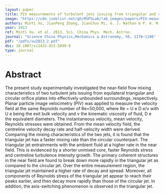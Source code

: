 ```yaml
---
layout: paper
title: PIV measurements of turbulent jets issuing from triangular and circular orifice plates
image: "https://cdn.jsdelivr.net/gh/MSPSLab/lab_images/papers/PIV-measurements.png"
authors: MinYi Xu, JianPeng Zhang, JianChun Mi, G. J. Nathan & P. A. M. Kalt 
year: 2013
ref: MinYi Xu. et al. 2013. Sci. China Phys. Mech. Astron.
journal: "Science China Physics,Mechanics & Astronomy, 56, 1176–1186"
pdf: "/pdfs/xu2013_2.pdf"
doi: 10.1007/s11433-013-5099-0
type: journal
---
```


# Abstract

The present study experimentally investigated the near-field flow mixing characteristics of two turbulent jets issuing from equilateral triangular and circular orifice plates into effectively unbounded surroundings, respectively. Planar particle image velocimetry (PIV) was applied to measure the velocity field at the same Reynolds number of Re=50,000, where Re = U e D e/ν with U e being the exit bulk velocity and ν the kinematic viscosity of fluid, D e the equivalent diameters. The instantaneous velocity, mean velocity, Reynolds stresses were obtained. From the mean velocity field, the centreline velocity decay rate and half-velocity width were derived. Comparing the mixing characteristics of the two jets, it is found that the triangular jet has a faster mixing rate than the circular counterpart. The triangular jet entrainments with the ambient fluid at a higher rate in the near field. This is evidenced by a shorter unmixed core, faster Reynolds stress and centreline turbulence intensity growth. The primary coherent structures in the near field are found to break down more rapidly in the triangular jet as compared to the circular jet. Over the entire measurement region, the triangular jet maintained a higher rate of decay and spread. Moreover, all components of Reynolds stress of the triangular jet appear to reach their peaks earlier, and then decay more rapidly than those of the circular jet. In addition, the axis-switching phenomenon is observed in the triangular jet.
